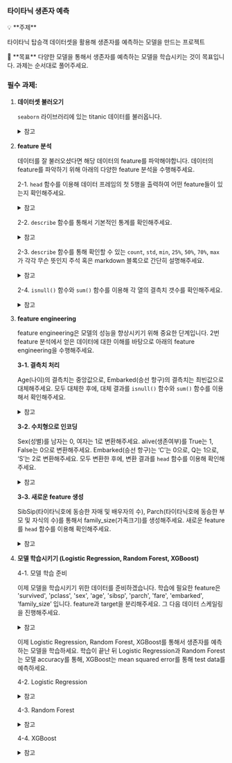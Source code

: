 ### 타이타닉 생존자 예측

<aside>
💡 **주제**

타이타닉 탑승객 데이터셋을 활용해 생존자를 예측하는 모델을 만드는 프로젝트

</aside>

<aside>
🎯 **목표**
다양한 모델을 통해서 생존자를 예측하는 모델을 학습시키는 것이 목표입니다. 
과제는 순서대로 풀어주세요.

</aside>

### **필수 과제:**

1. **데이터셋 불러오기** 
    
    `seaborn` 라이브러리에 있는 titanic 데이터를 불러옵니다.
    <details>
    <summary>참고</summary>
    <div markdown="1">
        
    ```jsx
    import seaborn as sns
    titanic = sns.load_dataset('titanic')
    ```
        
    </div>
    </details>
    
        
1. **feature 분석**
    
    데이터를 잘 불러오셨다면 해당 데이터의 feature를 파악해야합니다. 데이터의 feature를 파악하기 위해 아래의 다양한 feature 분석을 수행해주세요. 
    
    2-1. `head` 함수를 이용해 데이터 프레임의 첫 5행을 출력하여 어떤 feature들이 있는지 확인해주세요. 

    <details>
    <summary>참고</summary>
    <div markdown="1">
        
    ```python
    titanic.head()
    ```
        
    </div>
    </details>
        
    
    2-2. `describe` 함수를 통해서 기본적인 통계를 확인해주세요. 
    
    <details>
    <summary>참고</summary>
    <div markdown="1">
        
    ```python
    titanic.describe()
    ```
        
    </div>
    </details>
        
    
    2-3. `describe` 함수를 통해 확인할 수 있는 `count`, `std`, `min`, `25%`, `50%`, `70%`, `max` 가 각각 무슨 뜻인지 주석 혹은 markdown 블록으로 간단히 설명해주세요. 

    <details>
    <summary>참고</summary>
    <div markdown="1">
        
    ```python
    # count: count는 ㅇㅇㅇ한 값으로 ㅇㅇㅇㅇ함을 보여줍니다. ㅇㅇㅇ을 통해 구할 수 있습니다.
    # std: ...
    ```
        
    </div>
    </details>
        
    
    2-4. `isnull()` 함수와 `sum()`  함수를 이용해 각 열의 결측치 갯수를 확인해주세요.

    <details>
    <summary>참고</summary>
    <div markdown="1">
        
    ```python
    print(titanic.isnull().sum())
    ```
        
    </div>
    </details>

        
1. **feature engineering**
    
    feature engineering은 모델의 성능을 향상시키기 위해 중요한 단계입니다. 2번 feature 분석에서 얻은 데이터에 대한 이해를 바탕으로 아래의 feature engineering을 수행해주세요. 
    
    **3-1. 결측치 처리**
    
    Age(나이)의 결측치는 중앙값으로, Embarked(승선 항구)의 결측치는 최빈값으로 대체해주세요. 모두 대체한 후에, 대체 결과를 `isnull()` 함수와 `sum()`  함수를 이용해서 확인해주세요. 

    <details>
    <summary>참고</summary>
    <div markdown="1">
        
    ```python
    titanic['age'].fillna(titanic['age'].median(), inplace=True)
    titanic['embarked'].fillna(titanic['embarked'].mode()[0], inplace=True)
    
    print(titanic['age'].isnull().sum())
    print(titanic['embarked'].isnull().sum())
    ```
        
    </div>
    </details>
 
    
    **3-2. 수치형으로 인코딩**
    
    Sex(성별)를 남자는 0, 여자는 1로 변환해주세요. alive(생존여부)를 True는 1, False는 0으로 변환해주세요. Embarked(승선 항구)는 ‘C’는 0으로, Q는 1으로, ‘S’는 2로 변환해주세요. 모두 변환한 후에, 변환 결과를 `head` 함수를 이용해 확인해주세요. 

    <details>
    <summary>참고</summary>
    <div markdown="1">
        
    ```python
    titanic['sex'] = titanic['sex'].map({'male': 0, 'female': 1})
    titanic['alive'] = titanic['alive'].map({'no': 1, 'yes': 0})
    titanic['embarked'] = titanic['embarked'].map({'C': 0, 'Q': 1, 'S': 2,})
    
    print(titanic['sex'].head())
    print(titanic['alive'].head())
    print(titanic['embarked'].head())
    ```
        
    </div>
    </details>
   
    
    **3-3. 새로운 feature 생성**
    
    SibSip(타이타닉호에 동승한 자매 및 배우자의 수), Parch(타이타닉호에 동승한 부모 및 자식의 수)를 통해서 family_size(가족크기)를 생성해주세요. 새로운 feature를 `head` 함수를 이용해 확인해주세요. 

    <details>
    <summary>참고</summary>
    <div markdown="1">
        
    ```python
    titanic['family_size'] = titanic['sibsp'] + titanic['parch'] + 1
        
    print(titanic['family_size'].head())
    ```
        
    </div>
    </details>

        
2. **모델 학습시키기 (Logistic Regression, Random Forest, XGBoost)**
    
    4-1. 모델 학습 준비 
    
    이제 모델을 학습시키기 위한 데이터를 준비하겠습니다. 학습에 필요한 feature은 'survived', 'pclass', 'sex', 'age', 'sibsp', 'parch', 'fare', 'embarked', ‘family_size’ 입니다. feature과 target을 분리해주세요.  그 다음 데이터 스케일링을 진행해주세요. 

    <details>
    <summary>참고</summary>
    <div markdown="1">
        
    ```python
    titanic = titanic[['survived', 'pclass', 'sex', 'age', 'sibsp', 'parch', 'fare', 'embarked', 'family_size']]
    X = titanic.drop('survived', axis=1) # feature
    y = titanic['survived'] # target
    ```
        
    </div>
    </details>

    
    이제 Logistic Regression, Random Forest, XGBoost를 통해서 생존자를 예측하는 모델을 학습하세요. 학습이 끝난 뒤 Logistic Regression과 Random Forest는 모델 accuracy를 통해, XGBoost는 mean squared error를 통해 test data를 예측하세요. 
    
    4-2. Logistic Regression

    <details>
    <summary>참고</summary>
    <div markdown="1">
        
    ```python
    # 데이터 분할
    X_train, X_test, y_train, y_test = train_test_split(X, y, test_size=0.2, random_state=42)
    
    # 데이터 스케일링
    scaler = StandardScaler()
    X_train = scaler.fit_transform(X_train)
    X_test = scaler.transform(X_test)
    
    # 모델 생성 및 학습
    model = LogisticRegression()
    model.fit(X_train, y_train)
    
    # 예측
    y_pred = model.predict(X_test)
    
    # 평가
    print(f"Accuracy: {accuracy_score(y_test, y_pred)}")
    print(f"Classification Report:\n{classification_report(y_test, y_pred)}")
    ```
        
    </div>
    </details>
   
    
    4-3. Random Forest

    <details>
    <summary>참고</summary>
    <div markdown="1">
        
    ```python
    # 데이터 분할
    X_train, X_test, y_train, y_test = train_test_split(X, y, test_size=0.2, random_state=42)
    
    # 데이터 스케일링
    scaler = StandardScaler()
    X_train = scaler.fit_transform(X_train)
    X_test = scaler.transform(X_test)
    
    # 모델 생성 및 학습
    model = DecisionTreeClassifier(random_state=42)
    model.fit(X_train, y_train)
    
    # 예측
    y_pred = model.predict(X_test)
    
    # 평가
    print(f"Accuracy: {accuracy_score(y_test, y_pred)}")
    print(f"Classification Report:\n{classification_report(y_test, y_pred)}")
    ```
        
    </div>
    </details>
   
    
    4-4. XGBoost
    
    <details>
    <summary>참고</summary>
    <div markdown="1">
        
    ```python
    import xgboost as xgb
    from sklearn.metrics import mean_squared_error
    
    # 데이터 분할
    X_train, X_test, y_train, y_test = train_test_split(X, y, test_size=0.2, random_state=42)
    
    # 데이터 스케일링
    scaler = StandardScaler()
    X_train_scaled = scaler.fit_transform(X_train)
    X_test_scaled = scaler.transform(X_test)
    
    # XGBoost 모델 생성
    xgb_model = xgb.XGBRegressor(n_estimators=100, learning_rate=0.1, max_depth=3, random_state=42)
    
    # 모델 학습
    xgb_model.fit(X_train_scaled, y_train)
    
    # 예측
    y_pred_xgb = xgb_model.predict(X_test_scaled)
    
    # 평가
    mse_xgb = mean_squared_error(y_test, y_pred_xgb)
    print(f'XGBoost 모델의 MSE: {mse_xgb}')
    ```
        
    </div>
    </details>
